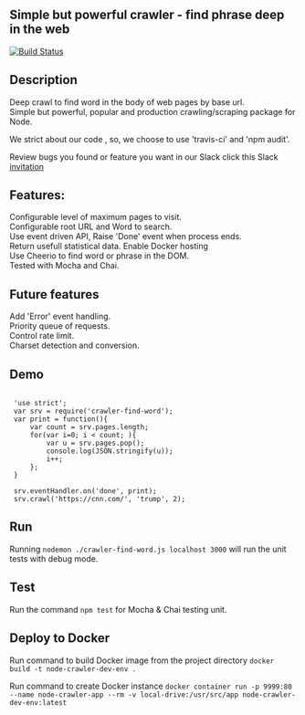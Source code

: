## Simple but powerful crawler - find phrase deep in the web

[![Build Status](https://travis-ci.org/idangvili/crawler-find-word.svg?branch=master)](https://travis-ci.org/idangvili/crawler-find-word)

## Description

Deep crawl to find word in the body of web pages by base url.    
Simple but powerful, popular and production crawling/scraping package for Node.    

We strict about our code , so, we choose to use 'travis-ci' and 'npm audit'.

Review bugs you found or feature you want in our Slack click this Slack [invitation](https://join.slack.com/t/crawler-find-word/shared_invite/enQtMzYyOTcyNjE5MDEzLTc4NWM3Y2QyZmNiMWY5OWJhMGVkMzNlZWEyOGQ2NWVjMmMwMjFlZWUyNDkwOTRkZmVmMjIxZDMzNjU0ZTdhZWU)

## Features:

Configurable level of maximum pages to visit.  
Configurable root URL and Word to search.  
Use event driven API, Raise 'Done' event when process ends.  
Return usefull statistical data. 
Enable Docker hosting  
Use Cheerio to find word or phrase in the DOM.  
Tested with Mocha and Chai.  

## Future features

Add 'Error' event handling.  
Priority queue of requests.  
Control rate limit.  
Charset detection and conversion.  

## Demo

```node

 'use strict';
 var srv = require('crawler-find-word'); 
 var print = function(){
     var count = srv.pages.length;
     for(var i=0; i < count; ){
         var u = srv.pages.pop();               
         console.log(JSON.stringify(u));
         i++;
     };
 }
 
 srv.eventHandler.on('done', print);
 srv.crawl('https://cnn.com/', 'trump', 2);

```

## Run 

Running `nodemon ./crawler-find-word.js localhost 3000` will run the unit tests with debug mode.

## Test 

Run the command `npm test` for Mocha & Chai testing unit.

## Deploy to Docker

Run command to build Docker image from the project directory 
`docker build -t node-crawler-dev-env .`


Run command to create Docker instance 
`docker container run -p 9999:80 --name node-crawler-app --rm -v local-drive:/usr/src/app node-crawler-dev-env:latest`


